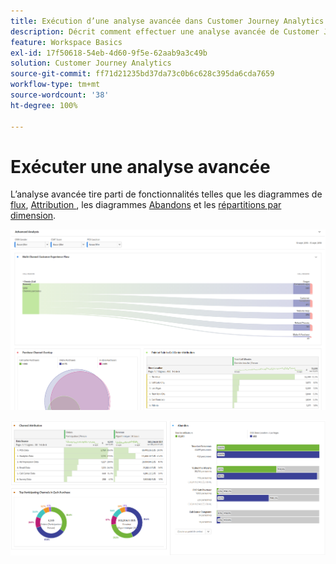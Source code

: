 ```yaml
---
title: Exécution d’une analyse avancée dans Customer Journey Analytics
description: Décrit comment effectuer une analyse avancée de Customer Journey Analytics dans Espace de travail.
feature: Workspace Basics
exl-id: 17f50618-54eb-4d60-9f5e-62aab9a3c49b
solution: Customer Journey Analytics
source-git-commit: ff71d21235bd37da73c0b6c628c395da6cda7659
workflow-type: tm+mt
source-wordcount: '38'
ht-degree: 100%

---
```


# Exécuter une analyse avancée

L’analyse avancée tire parti de fonctionnalités telles que les diagrammes de [flux](/help/analysis-workspace/visualizations/c-flow/flow.md), [Attribution ](/help/analysis-workspace/c-panels/attribution.md), les diagrammes [Abandons](/help/analysis-workspace/visualizations/fallout/fallout-flow.md) et les [répartitions par dimension](/help/components/dimensions/t-breakdown-fa.md).

![Capture d’écran 1 de espace de travail](assets/cja-adv-analysis1.png)

![Capture d’écran 2 de espace de travail](assets/cja-adv-analysis2.png)
